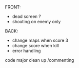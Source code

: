 FRONT:
- dead screen ? 
- shooting on enemy only

BACK: 
- change maps when score 3
- change score when kill
- error handling


code major clean up /commenting
